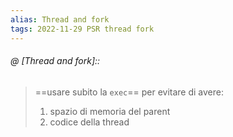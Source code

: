 ```yaml
---
alias: Thread and fork
tags: 2022-11-29 PSR thread fork
---
```


###### @ [Thread and fork]::
> ==usare subito la `exec`== per evitare di avere:
> 1. spazio di memoria del parent
> 2. codice della thread
<!--ID: 1670236970266-->
